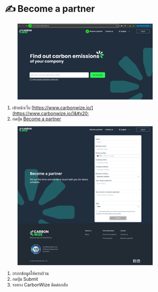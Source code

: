 # ✍️ Become a partner

<figure><img src="../.gitbook/assets/image (1).png" alt=""><figcaption></figcaption></figure>

1. เข้าหน้าเว็บ [https://www.carbonwize.io/](https://www.carbonwize.io/)&#x20;
2. กดปุ่ม [Become a partner](https://www.carbonwize.io/become-partner)



<figure><img src="../.gitbook/assets/screencapture-carbonwize-io-become-partner-2024-07-17-17_00_57.png" alt=""><figcaption></figcaption></figure>

1. กรอกข้อมูลให้ครบถ้วน
2. กดปุ่ม Submit
3. รอทาง CarbonWize ติดต่อกลับ
